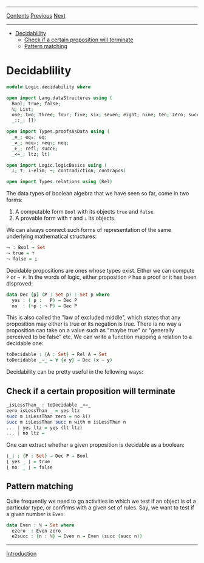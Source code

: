 ****
[Contents](contents.html)
[Previous](Logic.laws.html)
[Next](Algebra.introduction.html)

<!-- START doctoc generated TOC please keep comment here to allow auto update -->
<!-- DON'T EDIT THIS SECTION, INSTEAD RE-RUN doctoc TO UPDATE -->
****

- [Decidablility](#decidablility)
  - [Check if a certain proposition will terminate](#check-if-a-certain-proposition-will-terminate)
  - [Pattern matching](#pattern-matching)

<!-- END doctoc generated TOC please keep comment here to allow auto update -->


# Decidablility

```agda
module Logic.decidability where

open import Lang.dataStructures using (
  Bool; true; false;
  ℕ; List;
  one; two; three; four; five; six; seven; eight; nine; ten; zero; succ;
  _::_; [])

open import Types.proofsAsData using (
  _≡_; eq₀; eq;
  _≠_; neq₀; neq₁; neq;
  _∈_; refl; succ∈;
  _<=_; ltz; lt)

open import Logic.logicBasics using (
  ⟂; ⊤; ⟂-elim; ¬; contradiction; contrapos)

open import Types.relations using (Rel)
```

The data types of boolean algebra that we have seen so far, come in two forms:

1. A computable form `Bool` with its objects `true` and `false`.
2. A provable form with `⊤` and `⟂` its objects.

We can always connect such forms of representation of the same underlying mathematical structures:

```agda
⤳ : Bool → Set
⤳ true = ⊤
⤳ false = ⟂
```

Decidable propositions are ones whose types exist. Either we can compute `P` or `¬ P`. In the words of logic, either proposition `P` has a proof or it has been disproved:

```agda
data Dec {p} (P : Set p) : Set p where
  yes : ( p :   P) → Dec P
  no  : (¬p : ¬ P) → Dec P
```

This is also called the "law of excluded middle", which states that any proposition may either is true or its negation is true. There is no way a proposition can take on a value such as "maybe true" or "generally perceived to be false" etc. We can write a function mapping a relation to a decidable one:

```agda
toDecidable : {A : Set} → Rel A → Set
toDecidable _∼_ = ∀ {x y} → Dec (x ∼ y)
```

Decidability can be pretty useful in the following ways:

## Check if a certain proposition will terminate

```haskell
_isLessThan_ : toDecidable _<=_
zero isLessThan _ = yes ltz
succ m isLessThan zero = no λ()
succ m isLessThan succ n with m isLessThan n
... | yes ltz = yes (lt ltz)
... | no ltz =
```

One can extract whether a given proposition is decidable as a boolean:

```agda
⌊_⌋ : {P : Set} → Dec P → Bool
⌊ yes _ ⌋ = true
⌊ no  _ ⌋ = false

```

## Pattern matching

Quite frequently we need to go activities in which we test if an object is of a particular type, or confirms with a given set of rules. Say, we want to test if a given number is `Even`:

```agda
data Even : ℕ → Set where
  ezero  : Even zero
  e2succ : {n : ℕ} → Even n → Even (succ (succ n))
```


****
[Introduction](./Algebra.introduction.html)
